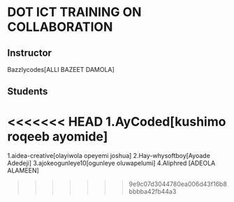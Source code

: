 # DOT ICT TRAINING ON COLLABORATION
## Instructor
Bazzlycodes[ALLI BAZEET DAMOLA]

## Students
<<<<<<< HEAD
1.AyCoded[kushimo roqeeb ayomide]
=======
1.aidea-creative[olayiwola opeyemi joshua]
2.Hay-whysoftboy[Ayoade Adedeji]
3.ajokeogunleye10[ogunleye oluwapelumi]
4.Aliphred [ADEOLA ALAMEEN]
>>>>>>> 9e9c07d3044780ea006d43f16b8bbbba42fb44a3
